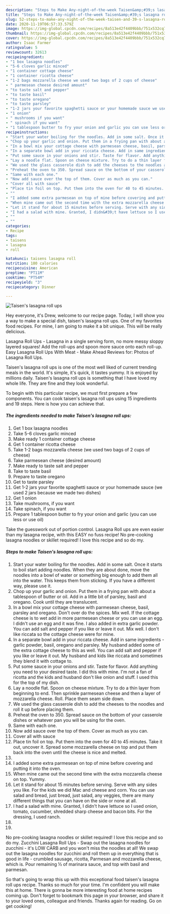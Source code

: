 ```yaml
---
description: "Steps to Make Any-night-of-the-week Taisen&amp;#39;s lasagna roll ups"
title: "Steps to Make Any-night-of-the-week Taisen&amp;#39;s lasagna roll ups"
slug: 52-steps-to-make-any-night-of-the-week-taisen-and-39-s-lasagna-roll-ups
date: 2020-11-19T06:57:33.579Z
image: https://img-global.cpcdn.com/recipes/8a513e42f4409bbb/751x532cq70/taisens-lasagna-roll-ups-recipe-main-photo.jpg
thumbnail: https://img-global.cpcdn.com/recipes/8a513e42f4409bbb/751x532cq70/taisens-lasagna-roll-ups-recipe-main-photo.jpg
cover: https://img-global.cpcdn.com/recipes/8a513e42f4409bbb/751x532cq70/taisens-lasagna-roll-ups-recipe-main-photo.jpg
author: Isaac Farmer
ratingvalue: 5
reviewcount: 32613
recipeingredient:
- "1 box lasagna noodles"
- "5-6 cloves garlic minced"
- "1 container cottage cheese"
- "1 container ricotta cheese"
- "1-2 bags mozzarella cheese we used two bags of 2 cups of cheese"
- " parmesean cheese desired amount"
- "to taste salt and pepper"
- "to taste basil"
- "to taste oregano"
- "to taste parsley"
- "1-2 jars your favorite spaghetti sauce or your homemade sauce we used 2 jars because we made two dishes"
- "1 onion"
- " mushrooms if you want"
- " spinach if you want"
- "1 tablespoon butter to fry your onion and garlic you can use less or use oil"
recipeinstructions:
- "Start your water boiling for the noodles. Add in some salt. Once it starts to boil start adding noodles. When they are about done, move the noodles into a bowl of water or something big enough to add them all into the water. This keeps them from sticking. If you have a different way, please use it."
- "Chop up your garlic and onion. Put them in a frying pan with about a tablespoon of butter or oil. Add in a little bit of parsley, basil and oregano. Cook until they are translucent."
- "In a bowl mix your cottage cheese with parmesean cheese, basil, parsley and oregano. Don&#39;t over do the spices. Mix well. If the cottage cheese is to wet add in more parmesean cheese or you can use an egg. I didn&#39;t use an egg and it was fine. I also added in extra garlic powder. You can add salt and pepper if you like or leave it out. Mix well. I don&#39;t like riccata so the cottage cheese were for mine."
- "In a separate bowl add in your riccata cheese. Add in same ingredients - garlic powder, basil, oregano and parsley. My husband added some of the extra cottage cheese to this as well. You can add salt and pepper if you like or leave it out. My husband and kids like riccata and sometimes they blend it with cottage to."
- "Put some sauce in your onions and stir. Taste for flavor. Add anything you need to your desired taste. I did this with mine. I&#39;m not a fan of ricotta and the kids and husband don&#39;t like onion and stuff. I used this for the top of my dish."
- "Lay a noodle flat. Spoon on cheese mixture. Try to do a thin layer from beginning to end. Then sprinkle parmesean cheese and then a layer of mozzarella cheese. Roll. Place them seam side down."
- "We used the glass casserole dish to add the cheeses to the noodles and roll it up before placing them."
- "Preheat the oven to 350. Spread sauce on the bottom of your casserole dishes or whatever pan you will be using for the oven."
- "Same with each one."
- "Now add sauce over the top of them. Cover as much as you can."
- "Cover all with sauce"
- "Place tin foil on top. Put them into the oven for 40 to 45 minutes. Take it out, uncover it. Spread some mozzarella cheese on top and put them back into the oven until the cheese is nice and melted."
- ""
- "I added some extra parmesean on top of mine before covering and putting it into the oven."
- "When mine came out the second time with the extra mozzarella cheese on top. Yummy."
- "Let it stand for about 15 minutes before serving. Serve with any sides you like. For the kids we did Mac and cheese and corn. You can use salad and bread, just bread, just salad, any veggies, there are many different things that you can have on the side or none at all."
- "I had a salad with mine. Granted, I didn&#39;t have lettuce so I used onion, tomato, cucumber, shredded sharp cheese and bacon bits. For the dressing, I used ranch."
- ""
- ""
categories:
- Recipe
tags:
- taisens
- lasagna
- roll

katakunci: taisens lasagna roll 
nutrition: 180 calories
recipecuisine: American
preptime: "PT11M"
cooktime: "PT54M"
recipeyield: "3"
recipecategory: Dinner

---
```



![Taisen&#39;s lasagna roll ups](https://img-global.cpcdn.com/recipes/8a513e42f4409bbb/751x532cq70/taisens-lasagna-roll-ups-recipe-main-photo.jpg)

Hey everyone, it's Drew, welcome to our recipe page. Today, I will show you a way to make a special dish, taisen&#39;s lasagna roll ups. One of my favorites food recipes. For mine, I am going to make it a bit unique. This will be really delicious.

Lasagna Roll Ups - Lasagna in a single serving form, no more messy sloppy layered squares! Add the roll-ups and spoon more sauce onto each roll-up. Easy Lasagna Roll Ups With Meat - Make Ahead Reviews for: Photos of Lasagna Roll Ups.

Taisen&#39;s lasagna roll ups is one of the most well liked of current trending meals in the world. It's simple, it's quick, it tastes yummy. It is enjoyed by millions daily. Taisen&#39;s lasagna roll ups is something that I have loved my whole life. They are fine and they look wonderful.


To begin with this particular recipe, we must first prepare a few components. You can cook taisen&#39;s lasagna roll ups using 15 ingredients and 19 steps. Here is how you can achieve that.

<!--inarticleads1-->

##### The ingredients needed to make Taisen&#39;s lasagna roll ups:

1. Get 1 box lasagna noodles
1. Take 5-6 cloves garlic minced
1. Make ready 1 container cottage cheese
1. Get 1 container ricotta cheese
1. Take 1-2 bags mozzarella cheese (we used two bags of 2 cups of cheese)
1. Take  parmesean cheese (desired amount)
1. Make ready to taste salt and pepper
1. Take to taste basil
1. Prepare to taste oregano
1. Get to taste parsley
1. Get 1-2 jars your favorite spaghetti sauce or your homemade sauce (we used 2 jars because we made two dishes)
1. Get 1 onion
1. Take  mushrooms, if you want
1. Take  spinach, if you want
1. Prepare 1 tablespoon butter to fry your onion and garlic (you can use less or use oil)


Take the guesswork out of portion control. Lasagna Roll ups are even easier than my lasagna recipe, with this EASY no fuss recipe! No pre-cooking lasagna noodles or skillet required! I love this recipe and so do my. 

<!--inarticleads2-->

##### Steps to make Taisen&#39;s lasagna roll ups:

1. Start your water boiling for the noodles. Add in some salt. Once it starts to boil start adding noodles. When they are about done, move the noodles into a bowl of water or something big enough to add them all into the water. This keeps them from sticking. If you have a different way, please use it.
1. Chop up your garlic and onion. Put them in a frying pan with about a tablespoon of butter or oil. Add in a little bit of parsley, basil and oregano. Cook until they are translucent.
1. In a bowl mix your cottage cheese with parmesean cheese, basil, parsley and oregano. Don&#39;t over do the spices. Mix well. If the cottage cheese is to wet add in more parmesean cheese or you can use an egg. I didn&#39;t use an egg and it was fine. I also added in extra garlic powder. You can add salt and pepper if you like or leave it out. Mix well. I don&#39;t like riccata so the cottage cheese were for mine.
1. In a separate bowl add in your riccata cheese. Add in same ingredients - garlic powder, basil, oregano and parsley. My husband added some of the extra cottage cheese to this as well. You can add salt and pepper if you like or leave it out. My husband and kids like riccata and sometimes they blend it with cottage to.
1. Put some sauce in your onions and stir. Taste for flavor. Add anything you need to your desired taste. I did this with mine. I&#39;m not a fan of ricotta and the kids and husband don&#39;t like onion and stuff. I used this for the top of my dish.
1. Lay a noodle flat. Spoon on cheese mixture. Try to do a thin layer from beginning to end. Then sprinkle parmesean cheese and then a layer of mozzarella cheese. Roll. Place them seam side down.
1. We used the glass casserole dish to add the cheeses to the noodles and roll it up before placing them.
1. Preheat the oven to 350. Spread sauce on the bottom of your casserole dishes or whatever pan you will be using for the oven.
1. Same with each one.
1. Now add sauce over the top of them. Cover as much as you can.
1. Cover all with sauce
1. Place tin foil on top. Put them into the oven for 40 to 45 minutes. Take it out, uncover it. Spread some mozzarella cheese on top and put them back into the oven until the cheese is nice and melted.
1. 
1. I added some extra parmesean on top of mine before covering and putting it into the oven.
1. When mine came out the second time with the extra mozzarella cheese on top. Yummy.
1. Let it stand for about 15 minutes before serving. Serve with any sides you like. For the kids we did Mac and cheese and corn. You can use salad and bread, just bread, just salad, any veggies, there are many different things that you can have on the side or none at all.
1. I had a salad with mine. Granted, I didn&#39;t have lettuce so I used onion, tomato, cucumber, shredded sharp cheese and bacon bits. For the dressing, I used ranch.
1. 
1. 


No pre-cooking lasagna noodles or skillet required! I love this recipe and so do my. Zucchini Lasagna Roll Ups - Swap out the lasagna noodles for zucchini - it&#39;s LOW CARB and you won&#39;t miss the noodles at all! We swap out the lasagna noodles for zucchini and roll them up in everything that is good in life - crumbled sausage, ricotta, Parmesan and mozzarella cheese, which is. Pour remaining ½ of marinara sauce, and top with basil and parmesan. 

So that's going to wrap this up with this exceptional food taisen&#39;s lasagna roll ups recipe. Thanks so much for your time. I'm confident you will make this at home. There is gonna be more interesting food at home recipes coming up. Don't forget to bookmark this page in your browser, and share it to your loved ones, colleague and friends. Thanks again for reading. Go on get cooking!
